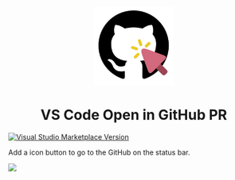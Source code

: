 <p align="center">
  <img src="./res/icon.png" height="160"/>
</p>

<h1 align="center">VS Code Open in GitHub PR</h1>

<a href="https://marketplace.visualstudio.com/items?itemName=xsf0105.open-in-github-icon" target="__blank"><img src="https://img.shields.io/visual-studio-marketplace/v/xsf0105.open-in-github-icon.svg?color=eee&amp;label=VS%20Code%20Marketplace&logo=visual-studio-code" alt="Visual Studio Marketplace Version" /></a>

Add a icon button to go to the GitHub on the status bar.

![](https://user-images.githubusercontent.com/11247099/230333941-29312ebb-432d-46be-bc26-c2ff4e5d284c.png)
